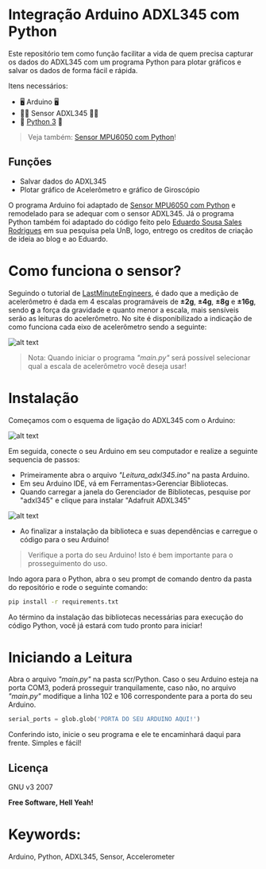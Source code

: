 # Integração Arduino ADXL345 com Python

Este repositório tem como função facilitar a vida de quem precisa capturar os dados do ADXL345 com um programa Python para plotar gráficos e salvar os dados de forma fácil e rápida.

Itens necessários:
- 🖥️ Arduino 🖥️ 
- 🏃‍♂️ Sensor ADXL345 🏃‍♂️
- 🐍 [Python 3] 🐍 

> Veja também: [Sensor MPU6050 com Python]!

## Funções

- Salvar dados do ADXL345
- Plotar gráfico de Acelerômetro e gráfico de Giroscópio

O programa Arduino foi adaptado de [Sensor MPU6050 com Python] e remodelado para se adequar com o sensor ADXL345. Já o programa Python também foi adaptado do código feito pelo [Eduardo Sousa Sales Rodrigues] em sua pesquisa pela UnB, logo, entrego os creditos de criação de ideia ao blog e ao Eduardo.

# Como funciona o sensor?

Seguindo o tutorial de [LastMinuteEngineers], é dado que a medição de acelerômetro é dada em 4 escalas programáveis de **±2g**, **±4g**, **±8g** e **±16g**, sendo **g** a força da gravidade e quanto menor a escala, mais sensíveis serão as leituras do acelerômetro. No site é disponibilizado a indicação de como funciona cada eixo de acelerômetro sendo a seguinte:

![alt text](https://lastminuteengineers.com/wp-content/uploads/arduino/MPU6050-Module-Accelerometer-Axis.jpg)

> Nota: Quando iniciar o programa _"main.py"_ será possível selecionar qual a escala de acelerômetro você deseja usar!


# Instalação
Começamos com o esquema de ligação do ADXL345 com o Arduino:

![alt text](https://circuitdigest.com/sites/default/files/circuitdiagram_mic/ADXL345-Accelerometer-Interface-with-Arduino-Circuit-Diagram.png)

Em seguida, conecte o seu Arduino em seu computador e realize a seguinte sequencia de passos:

- Primeiramente abra o arquivo _"Leitura_adxl345.ino"_ na pasta Arduino.
- Em seu Arduino IDE,  vá em Ferramentas>Gerenciar Bibliotecas.
- Quando carregar a janela do Gerenciador de Bibliotecas, pesquise por "adxl345" e clique para instalar "Adafruit ADXL345"

![alt text](https://drive.google.com/uc?export=view&id=1YN21WLKlyNjZj2_w8HG9HjOAeWR0-HF2)

- Ao finalizar a instalação da biblioteca e suas dependências e carregue o código para o seu Arduino!

> Verifique a porta do seu Arduino! Isto é bem importante para o prosseguimento do uso.

Indo agora para o Python, abra o seu prompt de comando dentro da pasta do repositório e rode o seguinte comando:

```sh
pip install -r requirements.txt
```

Ao término da instalação das bibliotecas necessárias para execução do código Python, você já estará com tudo pronto para iniciar!

# Iniciando a Leitura

Abra o arquivo _"main.py"_ na pasta scr/Python. Caso o seu Arduino esteja na porta COM3, poderá prosseguir tranquilamente, caso não, no arquivo _"main.py"_ modifique a linha 102 e 106 correspondente para a porta do seu Arduino.
```python
serial_ports = glob.glob('PORTA DO SEU ARDUINO AQUI!')
```
Conferindo isto, inicie o seu programa e ele te encaminhará daqui para frente. Simples e fácil!


## Licença

GNU v3 2007

**Free Software, Hell Yeah!**

# Keywords: 
Arduino, Python, ADXL345, Sensor, Accelerometer

[//]: #
   [LastMinuteEngineers]: <https://lastminuteengineers.com/mpu6050-accel-gyro-arduino-tutorial/>
   [Eduardo Sousa Sales Rodrigues]: <https://bdm.unb.br/bitstream/10483/23639/1/2018_EduardoSousaSalesRodrigues_tcc.pdf>
   [Python 3]: <https://www.python.org/downloads/>
   [Sensor MPU6050 com Python]: <https://github.com/shynzo/mpu6050_python/>

